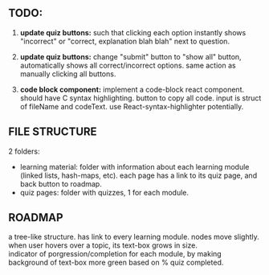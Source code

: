 
## TODO:  
 1. **update quiz buttons:** such that clicking each option instantly shows "incorrect" or "correct, explanation blah blah" next to question.
 
 2. **update quiz buttons:** <POTENTIALLY DONT DO> change "submit" button to "show all" button, automatically shows all correct/incorrect options. same action as manually clicking all buttons.
 
 3. **code block component:** implement a code-block react component. should have C syntax highlighting. button to copy all code. input is struct of fileName and codeText. use React-syntax-highlighter potentially.
 
 
 ## FILE STRUCTURE
2 folders:
- learning material: folder with information about each learning module (linked lists, hash-maps, etc). each page has a link to its quiz page, and back button to roadmap.
- quiz pages: folder with quizzes, 1 for each module.

## ROADMAP  
a tree-like structure. has link to every learning module. nodes move slightly. when user hovers over a topic, its text-box grows in size.  
indicator of porgression/completion for each module, by making background of text-box more green based on % quiz completed.
